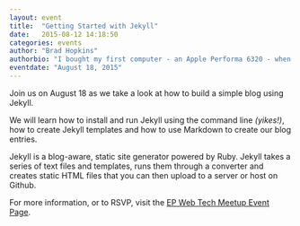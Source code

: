```yaml
---
layout: event
title:  "Getting Started with Jekyll"
date:   2015-08-12 14:18:50
categories: events
author: "Brad Hopkins"
authorbio: "I bought my first computer - an Apple Performa 6320 - when I was in college and have been building websites ever since. I like long walks in Illustrator and candle lit dinners with ExpressionEngine."
eventdate: "August 18, 2015"
---
```


Join us on August 18 as we take a look at how to build a simple blog using Jekyll. 

We will learn how to install and run Jekyll using the command line _(yikes!)_, how to create Jekyll templates and how to use Markdown to create our blog entries.

Jekyll is a blog-aware, static site generator powered by Ruby. Jekyll takes a series of text files and templates, runs them through a converter and creates static HTML files that you can then upload to a server or host on Github.

For more information, or to RSVP, visit the [EP Web Tech Meetup Event Page](http://www.meetup.com/Panhandle-Web-Tech/events/224062502/).